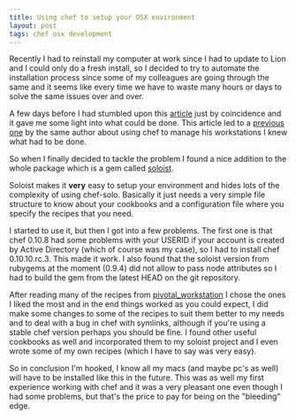 ```yaml
---
title: Using chef to setup your OSX environment
layout: post
tags: chef osx development
---
```


Recently I had to reinstall my computer at work since I had to update to Lion and I could only do a fresh install, so I decided to try to automate the installation process since some of my colleagues are going through the same and it seems like every time we have to waste many hours or days to solve the same issues over and over.<!-- -**-END-**- -->

A few days before I had stumbled upon this [article](http://jtimberman.housepub.org/blog/2012/01/28/iterm2-with-tmux/) just by coincidence and it gave me some light into what could be done. This article led to a [previous one](http://jtimberman.housepub.org/blog/2011/04/03/managing-my-workstations-with-chef/) by the same author about using chef to manage his workstations I knew what had to be done.

So when I finally decided to tackle the problem I found a nice addition to the whole package which is a gem called [soloist](https://github.com/mkocher/soloist).

Soloist makes it __very__ easy to setup your environment and hides lots of the complexity of using chef-solo. Basically it just needs a very simple file structure to know about your cookbooks and a configuration file where you specify the recipes that you need.

I started to use it, but then I got into a few problems. The first one is that chef 0.10.8 had some problems with your USERID if your account is created by Active Directory (which of course was my case), so I had to install chef 0.10.10.rc.3. This made it work. I also found that the soloist version from rubygems at the moment (0.9.4) did not allow to pass node attributes so I had to build the gem from the latest HEAD on the git repository.

After reading many of the recipes from [pivotal_workstation](https://github.com/pivotal/pivotal_workstation) I chose the ones I liked the most and in the end things worked as you could expect, I did make some changes to some of the recipes to suit them better to my needs and to deal with a bug in chef with symlinks, although if you're using a stable chef version perhaps you should be fine. I found other useful cookbooks as well and incorporated them to my soloist project and I even wrote some of my own recipes (which I have to say was very easy).

So in conclusion I'm hooked, I know all my macs (and maybe pc's as well) will have to be installed like this in the future. This was as well my first experience working with chef and it was a very pleasant one even though I had some problems, but that's the price to pay for being on the "bleeding" edge.
